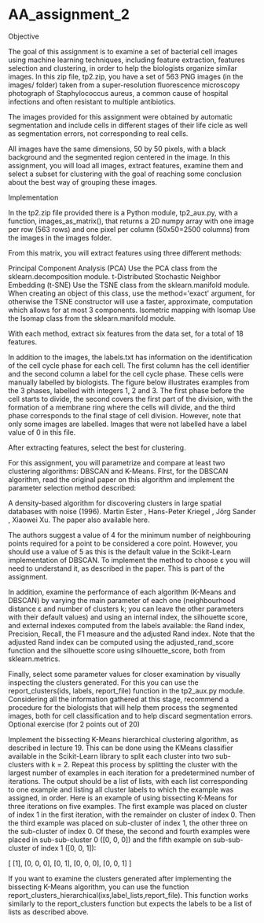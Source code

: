 # AA_assignment_2


Objective

The goal of this assignment is to examine a set of bacterial cell images using machine learning techniques, including feature extraction, features selection and clustering, in order to help the biologists organize similar images. In this zip file, tp2.zip, you have a set of 563 PNG images (in the images/ folder) taken from a super-resolution fluorescence microscopy photograph of Staphylococcus aureus, a common cause of hospital infections and often resistant to multiple antibiotics.

The images provided for this assignment were obtained by automatic segmentation and include cells in different stages of their life cicle as well as segmentation errors, not corresponding to real cells.

All images have the same dimensions, 50 by 50 pixels, with a black background and the segmented region centered in the image. In this assignment, you will load all images, extract features, examine them and select a subset for clustering with the goal of reaching some conclusion about the best way of grouping these images.

Implementation

In the tp2.zip file provided there is a Python module, tp2_aux.py, with a function, images_as_matrix(), that returns a 2D numpy array with one image per row (563 rows) and one pixel per column (50x50=2500 columns) from the images in the images folder.

From this matrix, you will extract features using three different methods:

Principal Component Analysis (PCA)
    Use the PCA class from the sklearn.decomposition module. 
t-Distributed Stochastic Neighbor Embedding (t-SNE)
    Use the TSNE class from the sklearn.manifold module. When creating an object of this class, use the method='exact' argument, for otherwise the TSNE constructor will use a faster, approximate, computation which allows for at most 3 components.
Isometric mapping with Isomap
    Use the Isomap class from the sklearn.manifold module.

With each method, extract six features from the data set, for a total of 18 features.

In addition to the images, the labels.txt has information on the identification of the cell cycle phase for each cell. The first column has the cell identifier and the second column a label for the cell cycle phase. These cells were manually labelled by biologists. The figure below illustrates examples from the 3 phases, labelled with integers 1, 2 and 3. The first phase before the cell starts to divide, the second covers the first part of the division, with the formation of a membrane ring where the cells will divide, and the third phase corresponds to the final stage of cell division. However, note that only some images are labelled. Images that were not labelled have a label value of 0 in this file.

After extracting features, select the best for clustering.

For this assignment, you will parametrize and compare at least two clustering algorithms: DBSCAN and K-Means. FIrst, for the DBSCAN algorithm, read the original paper on this algorithm and implement the parameter selection method described:

A density-based algorithm for discovering clusters in large spatial databases with noise (1996). Martin Ester , Hans-Peter Kriegel , Jörg Sander , Xiaowei Xu. The paper also available here.

The authors suggest a value of 4 for the minimum number of neighbouring points required for a point to be considered a core point. However, you should use a value of 5 as this is the default value in the Scikit-Learn implementation of DBSCAN. To implement the method to choose ε you will need to understand it, as described in the paper. This is part of the assignment.

In addition, examine the performance of each algorithm (K-Means and DBSCAN) by varying the main parameter of each one (neighbourhood distance ε and number of clusters k; you can leave the other parameters with their default values) and using an internal index, the silhouette score, and external indexes computed from the labels available: the Rand index, Precision, Recall, the F1 measure and the adjusted Rand index. Note that the adjusted Rand index can be computed using the adjusted_rand_score function and the silhouette score using silhouette_score, both from sklearn.metrics.

Finally, select some parameter values for closer examination by visually inspecting the clusters generated. For this you can use the report_clusters(ids, labels, report_file) function in the tp2_aux.py module. Considering all the information gathered at this stage, recommend a procedure for the biologists that will help them process the segmented images, both for cell classification and to help discard segmentation errors.
Optional exercise (for 2 points out of 20)

Implement the bissecting K-Means hierarchical clustering algorithm, as described in lecture 19. This can be done using the KMeans classifier available in the Scikit-Learn library to split each cluster into two sub-clusters with k = 2. Repeat this process by splitting the cluster with the largest number of examples in each iteration for a predetermined number of iterations. The output should be a list of lists, with each list corresponding to one example and listing all cluster labels to which the example was assigned, in order. Here is an example of using bissecting K-Means for three iterations on five examples. The first example was placed on cluster of index 1 in the first iteration, with the remainder on cluster of index 0. Then the third example was placed on sub-cluster of index 1, the other three on the sub-cluster of index 0. Of these, the second and fourth examples were placed in sub-sub-cluster 0 ([0, 0, 0]) and the fifth example on sub-sub-cluster of index 1 ([0, 0, 1]):

 [ [1],
   [0, 0, 0], 
   [0, 1], 
   [0, 0, 0], 
   [0, 0, 1] ]

If you want to examine the clusters generated after implementing the bissecting K-Means algorithm, you can use the function report_clusters_hierarchical(ixs,label_lists,report_file). This function works similarly to the report_clusters function but expects the labels to be a list of lists as described above.
